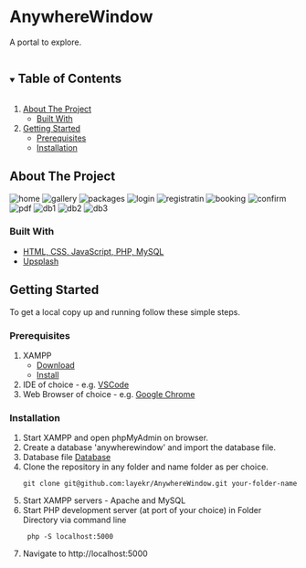 # AnywhereWindow
A portal to explore.

<!-- TABLE OF CONTENTS -->
<details open="open">
  <summary><h2 style="display: inline-block">Table of Contents</h2></summary>
  <ol>
    <li>
      <a href="#about-the-project">About The Project</a>
      <ul>
        <li><a href="#built-with">Built With</a></li>
      </ul>
    </li>
    <li>
      <a href="#getting-started">Getting Started</a>
      <ul>
        <li><a href="#prerequisites">Prerequisites</a></li>
        <li><a href="#installation">Installation</a></li>
      </ul>
    </li>
    
  </ol>
</details>



<!-- ABOUT THE PROJECT -->
## About The Project
![home](https://github.com/layekr/AnywhereWindow/assets/104840689/46008215-cd80-4415-9ddc-c6e4e40281a7)
![gallery](https://github.com/layekr/AnywhereWindow/assets/104840689/5c3391b6-1e0a-4b17-97f5-dbfaca341a66)
![packages](https://github.com/layekr/AnywhereWindow/assets/104840689/d246aa7d-8cb0-4f90-b608-876c9d660216)
![login](https://github.com/layekr/AnywhereWindow/assets/104840689/45ea6e9d-774d-494b-9195-d17c15523ffb)
![registratin](https://github.com/layekr/AnywhereWindow/assets/104840689/3bf950d1-e6e9-4ddc-8fca-e04e692892bd)
![booking](https://github.com/layekr/AnywhereWindow/assets/104840689/e886cdff-01fa-42f4-a88e-4ce662f3b23b)
![confirm](https://github.com/layekr/AnywhereWindow/assets/104840689/c140b6f5-d8c6-4a57-8231-f03d1cbd747f)
![pdf](https://github.com/layekr/AnywhereWindow/assets/104840689/e440fa2f-bf64-403b-95e1-8e117038431a)
![db1](https://github.com/layekr/AnywhereWindow/assets/104840689/aa6663f4-ab59-48d5-9bb9-be9719934588)
![db2](https://github.com/layekr/AnywhereWindow/assets/104840689/795f7e9a-103b-4713-a9a1-7520a823257d)
![db3](https://github.com/layekr/AnywhereWindow/assets/104840689/84eccbc9-91f5-4db3-badf-1ac3276924e5)

### Built With

* [HTML, CSS, JavaScript, PHP, MySQL]()
* [Upsplash](https://www.upsplash.com/)



<!-- GETTING STARTED -->
## Getting Started

To get a local copy up and running follow these simple steps.

### Prerequisites

1. XAMPP
   * [Download](https://www.apachefriends.org/download.html)
   * [Install](https://xamppguide.com/)
2. IDE of choice - e.g. [VSCode](https://code.visualstudio.com/download)
3. Web Browser of choice - e.g. [Google Chrome](https://www.google.com/intl/en_in/chrome/) 

### Installation

1. Start XAMPP and open phpMyAdmin on browser.
2. Create a database 'anywherewindow' and import the database file.
4. Database file [Database](https://github.com/layekr/AnywhereWindow/database/anywherewindow.sql)
5. Clone the repository in any folder and name folder as per choice.
    ```
    git clone git@github.com:layekr/AnywhereWindow.git your-folder-name
    ```
6. Start XAMPP servers - Apache and MySQL
7. Start PHP development server (at port of your choice) in Folder Directory via command line
   ```
    php -S localhost:5000
   ```
8. Navigate to http://localhost:5000
